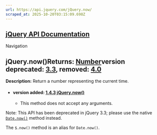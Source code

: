 ```yaml
---
url: https://api.jquery.com/jQuery.now/
scraped_at: 2025-10-20T03:15:09.698Z
---
```


## [jQuery API Documentation](https://jquery.com/ "jQuery API Documentation")

Navigation

## jQuery.now()Returns: [Number](http://api.jquery.com/Types/\#Number)version deprecated: [3.3](https://api.jquery.com/category/version/3.3/), removed: [4.0](https://api.jquery.com/category/version/4.0/)

**Description:** Return a number representing the current time.

- #### version added: [1.4.3](https://api.jquery.com/category/version/1.4.3/) [jQuery.now()](https://api.jquery.com/jQuery.now/\#jQuery-now)

  - This method does not accept any arguments.

Note: This API has been deprecated in jQuery 3.3; please use the native [`Date.now()`](https://developer.mozilla.org/en-US/docs/Web/JavaScript/Reference/Global_Objects/Date/now) method instead.

The `$.now()` method is an alias for `Date.now()`.